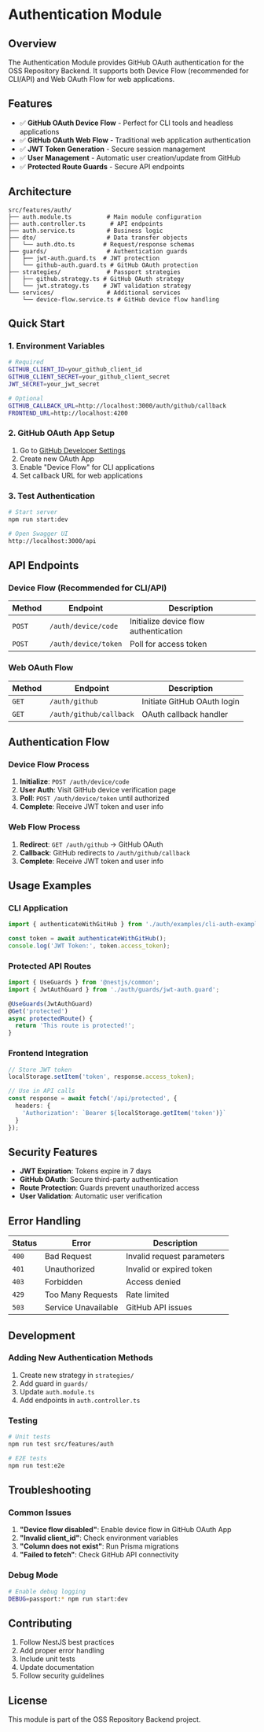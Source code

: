 # Authentication Module

## Overview

The Authentication Module provides GitHub OAuth authentication for the OSS Repository Backend. It supports both Device Flow (recommended for CLI/API) and Web OAuth Flow for web applications.

## Features

- ✅ **GitHub OAuth Device Flow** - Perfect for CLI tools and headless applications
- ✅ **GitHub OAuth Web Flow** - Traditional web application authentication
- ✅ **JWT Token Generation** - Secure session management
- ✅ **User Management** - Automatic user creation/update from GitHub
- ✅ **Protected Route Guards** - Secure API endpoints

## Architecture

```
src/features/auth/
├── auth.module.ts          # Main module configuration
├── auth.controller.ts       # API endpoints
├── auth.service.ts         # Business logic
├── dto/                    # Data transfer objects
│   └── auth.dto.ts        # Request/response schemas
├── guards/                 # Authentication guards
│   ├── jwt-auth.guard.ts  # JWT protection
│   └── github-auth.guard.ts # GitHub OAuth protection
├── strategies/             # Passport strategies
│   ├── github.strategy.ts # GitHub OAuth strategy
│   └── jwt.strategy.ts    # JWT validation strategy
└── services/               # Additional services
    └── device-flow.service.ts # GitHub device flow handling
```

## Quick Start

### 1. Environment Variables

```bash
# Required
GITHUB_CLIENT_ID=your_github_client_id
GITHUB_CLIENT_SECRET=your_github_client_secret
JWT_SECRET=your_jwt_secret

# Optional
GITHUB_CALLBACK_URL=http://localhost:3000/auth/github/callback
FRONTEND_URL=http://localhost:4200
```

### 2. GitHub OAuth App Setup

1. Go to [GitHub Developer Settings](https://github.com/settings/developers)
2. Create new OAuth App
3. Enable "Device Flow" for CLI applications
4. Set callback URL for web applications

### 3. Test Authentication

```bash
# Start server
npm run start:dev

# Open Swagger UI
http://localhost:3000/api
```

## API Endpoints

### Device Flow (Recommended for CLI/API)

| Method | Endpoint | Description |
|--------|----------|-------------|
| `POST` | `/auth/device/code` | Initialize device flow authentication |
| `POST` | `/auth/device/token` | Poll for access token |

### Web OAuth Flow

| Method | Endpoint | Description |
|--------|----------|-------------|
| `GET` | `/auth/github` | Initiate GitHub OAuth login |
| `GET` | `/auth/github/callback` | OAuth callback handler |

## Authentication Flow

### Device Flow Process

1. **Initialize**: `POST /auth/device/code`
2. **User Auth**: Visit GitHub device verification page
3. **Poll**: `POST /auth/device/token` until authorized
4. **Complete**: Receive JWT token and user info

### Web Flow Process

1. **Redirect**: `GET /auth/github` → GitHub OAuth
2. **Callback**: GitHub redirects to `/auth/github/callback`
3. **Complete**: Receive JWT token and user info

## Usage Examples

### CLI Application

```typescript
import { authenticateWithGitHub } from './auth/examples/cli-auth-example';

const token = await authenticateWithGitHub();
console.log('JWT Token:', token.access_token);
```

### Protected API Routes

```typescript
import { UseGuards } from '@nestjs/common';
import { JwtAuthGuard } from './auth/guards/jwt-auth.guard';

@UseGuards(JwtAuthGuard)
@Get('protected')
async protectedRoute() {
  return 'This route is protected!';
}
```

### Frontend Integration

```typescript
// Store JWT token
localStorage.setItem('token', response.access_token);

// Use in API calls
const response = await fetch('/api/protected', {
  headers: {
    'Authorization': `Bearer ${localStorage.getItem('token')}`
  }
});
```

## Security Features

- **JWT Expiration**: Tokens expire in 7 days
- **GitHub OAuth**: Secure third-party authentication
- **Route Protection**: Guards prevent unauthorized access
- **User Validation**: Automatic user verification

## Error Handling

| Status | Error | Description |
|--------|-------|-------------|
| `400` | Bad Request | Invalid request parameters |
| `401` | Unauthorized | Invalid or expired token |
| `403` | Forbidden | Access denied |
| `429` | Too Many Requests | Rate limited |
| `503` | Service Unavailable | GitHub API issues |

## Development

### Adding New Authentication Methods

1. Create new strategy in `strategies/`
2. Add guard in `guards/`
3. Update `auth.module.ts`
4. Add endpoints in `auth.controller.ts`

### Testing

```bash
# Unit tests
npm run test src/features/auth

# E2E tests
npm run test:e2e
```

## Troubleshooting

### Common Issues

1. **"Device flow disabled"**: Enable device flow in GitHub OAuth App
2. **"Invalid client_id"**: Check environment variables
3. **"Column does not exist"**: Run Prisma migrations
4. **"Failed to fetch"**: Check GitHub API connectivity

### Debug Mode

```bash
# Enable debug logging
DEBUG=passport:* npm run start:dev
```

## Contributing

1. Follow NestJS best practices
2. Add proper error handling
3. Include unit tests
4. Update documentation
5. Follow security guidelines

## License

This module is part of the OSS Repository Backend project. 